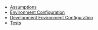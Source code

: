 - [Assumptions](docs/Assumptions.md)
- [Environment Configuration](docs/EnvironmentConfiguration.md)
- [Development Environment Configuration](docs/DevelopmentEnvironmentConfiguration.md)
- [Tests](docs/Tests.md)
